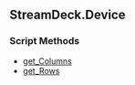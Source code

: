 ## StreamDeck.Device


### Script Methods


* [get_Columns](get_Columns.md)
* [get_Rows](get_Rows.md)

